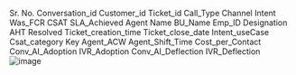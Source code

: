 Sr. No.	Conversation_id	Customer_id	Ticket_id	Call_Type	Channel	Intent	Was_FCR	CSAT	SLA_Achieved	Agent Name	BU_Name	Emp_ID	Designation	AHT	Resolved	Ticket_creation_time	Ticket_close_date	Intent_useCase	Csat_category	Key	Agent_ACW	Agent_Shift_Time	Cost_per_Contact	Conv_AI_Adoption	IVR_Adoption	Conv_AI_Deflection	IVR_Deflection
![image](https://github.com/user-attachments/assets/b4435211-0977-4c6f-8963-da6514dab3fb)
